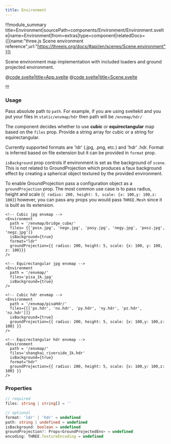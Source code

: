 ```yaml
---
title: Environment
---
```


<script lang="ts">
import Example from '$examples/extras/environment/App.svelte'
</script>

!!!module_summary title=Environment|sourcePath=components/Environment/Environment.svelte|name=Environment|from=extras|type=component|relatedDocs={[{name:"three.js Scene environment reference",url:"https://threejs.org/docs/#api/en/scenes/Scene.environment"}]}

Scene environment map implementation with included loaders and ground projected environment.

<ExampleWrapper playgroundHref="/extras/environment">
<Example />

<div slot="code">

@[code svelte|title=App.svelte](../../examples/extras/environment/App.svelte)
@[code svelte|title=Scene.svelte](../../examples/extras/environment/Scene.svelte)

</div>
</ExampleWrapper>

!!!

### Usage

Pass absolute path to `path`. For example, if you are using sveltekit and you put your files in `static/envmap/hdr` then path will be `/envmap/hdr/`

The component decides whether to use **cubic** or **equirectangular** map based on the `files` prop. Provide a string array for cubic or a string for equirectangular.

Currently supported formats are 'ldr' (.jpg, .png, etc.) and 'hdr' .hdr. Format is inferred based on file extension but it can be provided in `format` prop.

`isBackground` prop controls if environment is set as the background of `scene`. This is not related to GroundProjection which produces a faux background effect by creating a spherical object textured by the provided environment.

To enable GroundProjection pass a configuration object as a `groundProjection` prop. The most common use case is to pass radius, height and scale (`{ radius: 200, height: 5, scale: {x: 100,y: 100,z: 100}`) however, you can pass any props you would pass `THREE.Mesh` since it is built as its extension.


```svelte
<!-- Cubic jpg envmap -->
<Environment
  path = '/envmap/bridge_cube/'
  files= {['posx.jpg', 'negx.jpg', 'posy.jpg', 'negy.jpg', 'posz.jpg', 'negz.jpg']}
  isBackground={true}
  format="ldr"
  groundProjection={{ radius: 200, height: 5, scale: {x: 100, y: 100, z: 100}}}
/>

<!-- Equirectangular jpg envmap -->
<Environment
  path = '/envmap/'
  files='pisa_1k.jpg'
  isBackground={true}
/>

<!-- Cubic hdr envmap -->
<Environment
  path = '/envmap/pisaHdr/'
  files={[['px.hdr', 'nx.hdr', 'py.hdr', 'ny.hdr', 'pz.hdr', 'nz.hdr']]}
  isBackground={true}
  groundProjection={{ radius: 200, height: 5, scale: {x: 100,y: 100,z: 100} }}
/>

<!-- Equirectangular hdr envmap -->
<Environment
  path = '/envmap/'
  files='shanghai_riverside_1k.hdr'
  isBackground={true}
  format="hdr"
  groundProjection={{ radius: 200, height: 5, scale: {x: 100,y: 100,z: 100} }}
/>
```

### Properties

```ts
// required
files: string | string[] = ''

// optional
format: 'ldr' | 'hdr' = undefined
path: string | undefined = undefined
isBackground: boolean = undefined
groundProjection?: Props<GroundProjectedEnv> = undefined
encoding: THREE.TextureEncoding = undefined
```
